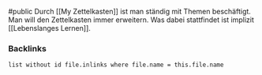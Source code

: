 #public
Durch [[My Zettelkasten]] ist man ständig mit Themen beschäftigt. Man will den Zettelkasten immer erweitern. Was dabei stattfindet ist implizit [[Lebenslanges Lernen]].

### Backlinks
```dataview 
list without id file.inlinks where file.name = this.file.name 
```

